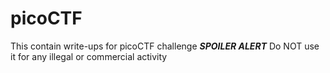 # picoCTF
This contain write-ups for picoCTF challenge
***SPOILER ALERT***
Do NOT use it for any illegal or commercial activity
